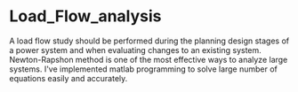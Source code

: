 # Load_Flow_analysis
A load flow study should be performed during the planning design stages of a power system and when evaluating changes to an existing system. Newton-Rapshon method is one of the most effective ways to analyze large systems. I've implemented matlab programming to solve large number of equations easily and accurately.

